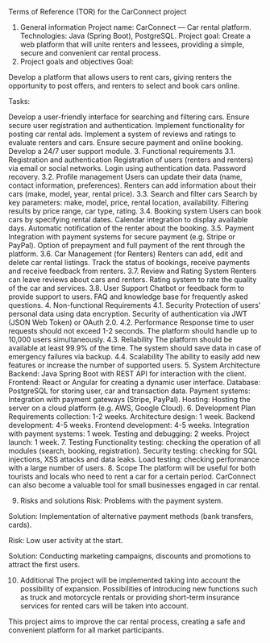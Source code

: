 Terms of Reference (TOR) for the CarConnect project
1. General information
Project name: CarConnect — Car rental platform.
Technologies: Java (Spring Boot), PostgreSQL.
Project goal: Create a web platform that will unite renters and lessees, providing a simple, secure and convenient car rental process.
2. Project goals and objectives
Goal:

Develop a platform that allows users to rent cars, giving renters the opportunity to post offers, and renters to select and book cars online.

Tasks:

Develop a user-friendly interface for searching and filtering cars.
Ensure secure user registration and authentication.
Implement functionality for posting car rental ads.
Implement a system of reviews and ratings to evaluate renters and cars.
Ensure secure payment and online booking.
Develop a 24/7 user support module.
3. Functional requirements
3.1. Registration and authentication
Registration of users (renters and renters) via email or social networks.
Login using authentication data.
Password recovery.
3.2. Profile management
Users can update their data (name, contact information, preferences).
Renters can add information about their cars (make, model, year, rental price).
3.3. Search and filter cars
Search by key parameters: make, model, price, rental location, availability.
Filtering results by price range, car type, rating.
3.4. Booking system
Users can book cars by specifying rental dates.
Calendar integration to display available days.
Automatic notification of the renter about the booking.
3.5. Payment
Integration with payment systems for secure payment (e.g. Stripe or PayPal).
Option of prepayment and full payment of the rent through the platform.
3.6. Car Management (for Renters)
Renters can add, edit and delete car rental listings.
Track the status of bookings, receive payments and receive feedback from renters.
3.7. Review and Rating System
Renters can leave reviews about cars and renters.
Rating system to rate the quality of the car and services.
3.8. User Support
Chatbot or feedback form to provide support to users.
FAQ and knowledge base for frequently asked questions.
4. Non-functional Requirements
4.1. Security
Protection of users' personal data using data encryption.
Security of authentication via JWT (JSON Web Token) or OAuth 2.0.
4.2. Performance
Response time to user requests should not exceed 1-2 seconds.
The platform should handle up to 10,000 users simultaneously.
4.3. Reliability
The platform should be available at least 99.9% of the time.
The system should save data in case of emergency failures via backup.
4.4. Scalability
The ability to easily add new features or increase the number of supported users.
5. System Architecture
Backend: Java Spring Boot with REST API for interaction with the client.
Frontend: React or Angular for creating a dynamic user interface.
Database: PostgreSQL for storing user, car and transaction data.
Payment systems: Integration with payment gateways (Stripe, PayPal).
Hosting: Hosting the server on a cloud platform (e.g. AWS, Google Cloud).
6. Development Plan
Requirements collection: 1-2 weeks.
Architecture design: 1 week.
Backend development: 4-5 weeks.
Frontend development: 4-5 weeks.
Integration with payment systems: 1 week.
Testing and debugging: 2 weeks.
Project launch: 1 week.
7. Testing
Functionality testing: checking the operation of all modules (search, booking, registration).
Security testing: checking for SQL injections, XSS attacks and data leaks.
Load testing: checking performance with a large number of users.
8. Scope
The platform will be useful for both tourists and locals who need to rent a car for a certain period. CarConnect can also become a valuable tool for small businesses engaged in car rental.

9. Risks and solutions
Risk: Problems with the payment system.

Solution: Implementation of alternative payment methods (bank transfers, cards).

Risk: Low user activity at the start.

Solution: Conducting marketing campaigns, discounts and promotions to attract the first users.

10. Additional
The project will be implemented taking into account the possibility of expansion. Possibilities of introducing new functions such as truck and motorcycle rentals or providing short-term insurance services for rented cars will be taken into account.

This project aims to improve the car rental process, creating a safe and convenient platform for all market participants.
